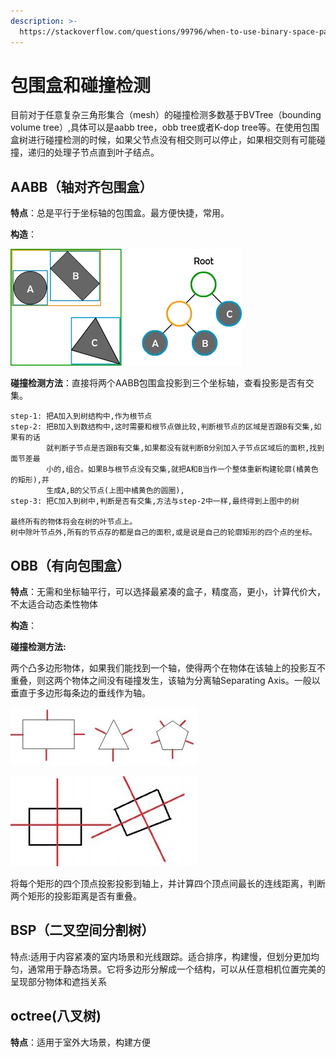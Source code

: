 ```yaml
---
description: >-
  https://stackoverflow.com/questions/99796/when-to-use-binary-space-partitioning-quadtree-octree
---
```


# 包围盒和碰撞检测

目前对于任意复杂三角形集合（mesh）的碰撞检测多数基于BVTree（bounding volume tree）,具体可以是aabb tree，obb tree或者K-dop tree等。在使用包围盒树进行碰撞检测的时候，如果父节点没有相交则可以停止，如果相交则有可能碰撞，递归的处理子节点直到叶子结点。

## AABB（轴对齐包围盒）

**特点**：总是平行于坐标轴的包围盒。最方便快捷，常用。

**构造**：

![](../.gitbook/assets/image%20%284%29.png)

**碰撞检测方法**：直接将两个AABB包围盒投影到三个坐标轴，查看投影是否有交集。

```text
step-1: 把A加入到树结构中,作为根节点
step-2: 把B加入到数结构中,这时需要和根节点做比较,判断根节点的区域是否跟B有交集,如果有的话
        就判断子节点是否跟B有交集,如果都没有就判断B分别加入子节点区域后的面积,找到面节差最
        小的,组合。如果B与根节点没有交集,就把A和B当作一个整体重新构建轮廓(橘黄色的矩形),并
        生成A,B的父节点(上图中橘黄色的圆圈),
step-3: 把C加入到树中,判断是否有交集,方法与step-2中一样,最终得到上图中的树

最终所有的物体将会在树的叶节点上。
树中除叶节点外,所有的节点存的都是自己的面积,或是说是自己的轮廓矩形的四个点的坐标。
```

## OBB（有向包围盒）

**特点**：无需和坐标轴平行，可以选择最紧凑的盒子，精度高，更小，计算代价大，不太适合动态柔性物体

**构造**：

**碰撞检测方法:**

两个凸多边形物体，如果我们能找到一个轴，使得两个在物体在该轴上的投影互不重叠，则这两个物体之间没有碰撞发生，该轴为分离轴Separating Axis。一般以垂直于多边形每条边的垂线作为轴。

![](../.gitbook/assets/image%20%2818%29.png)

![](../.gitbook/assets/image%20%2828%29.png)

将每个矩形的四个顶点投影投影到轴上，并计算四个顶点间最长的连线距离，判断两个矩形的投影距离是否有重叠。

## BSP（二叉空间分割树）

特点:适用于内容紧凑的室内场景和光线跟踪。适合排序，构建慢，但划分更加均匀，通常用于静态场景。它将多边形分解成一个结构，可以从任意相机位置完美的呈现部分物体和遮挡关系

## octree\(八叉树\)

**特点**：适用于室外大场景，构建方便

